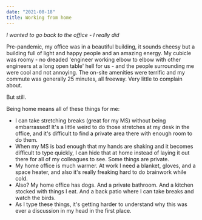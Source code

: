 ```yaml
---
date: "2021-08-18"
title: Working from home
---
```


_I wanted to go back to the office - I really did_

Pre-pandemic, my office was in a beautiful building, it sounds cheesy but a building full of light and happy people and an amazing energy. My cubicle was roomy - no dreaded 'engineer working elbow to elbow with other engineers at a long open table' hell for us - and the people surrounding me were cool and not annoying. The on-site amenities were terrific and my commute was generally 25 minutes, all freeway. Very little to complain about. 

But still.

Being home means all of these things for me:  
+ I can take stretching breaks (great for my MS) without being embarrassed! It's a little weird to do those stretches at my desk in the office, and it's difficult to find a private area there with enough room to do them.
+ When my MS is bad enough that my hands are shaking and it becomes difficult to type quickly, I can hide that at home instead of laying it out there for all of my colleagues to see. Some things are private.
+ My home office is much warmer. At work I need a blanket, gloves, and a space heater, and also it's really freaking hard to do brainwork while cold. 
+ Also? My home office has dogs. And a private bathroom. And a kitchen stocked with things I eat. And a back patio where I can take breaks and watch the birds.
+ As I type these things, it's getting harder to understand why this was ever a discussion in my head in the first place.
